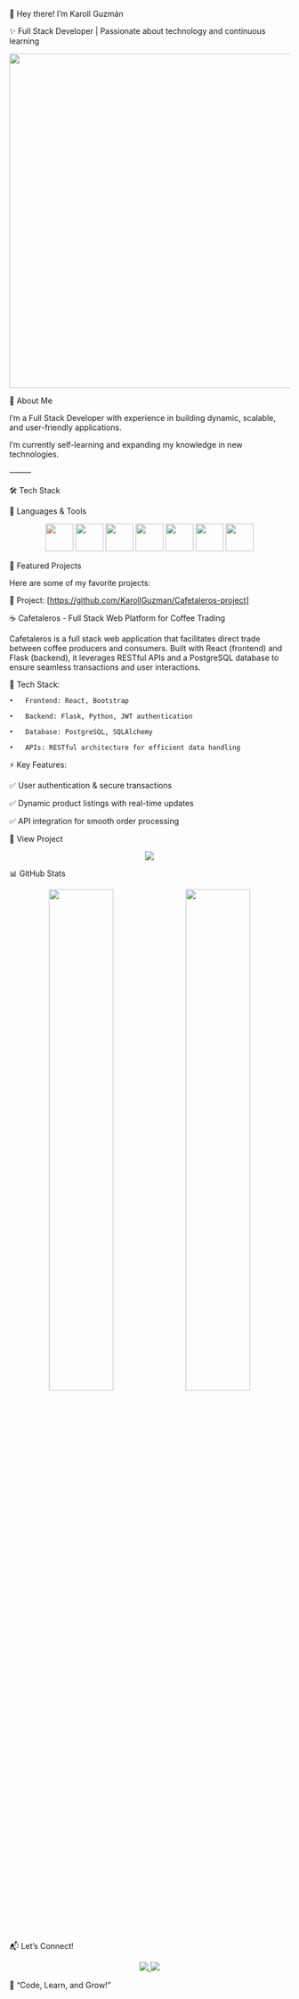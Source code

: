 🚀 Hey there! I’m Karoll Guzmán

✨ Full Stack Developer | Passionate about technology and continuous learning
<p align="center">
  <img src="/mnt/data/A_personal_GitHub_README_header_graphic_combines_t.png" width="600"/>
</p>

📌 About Me

I’m a Full Stack Developer with experience in building dynamic, scalable, and user-friendly applications.

I’m currently self-learning and expanding my knowledge in new technologies.

⸻

🛠️ Tech Stack

🚀 Languages & Tools

<p align="center">
  <img src="https://cdn.jsdelivr.net/gh/devicons/devicon/icons/react/react-original.svg" width="50" style="filter: hue-rotate(270deg);"/>
  <img src="https://cdn.jsdelivr.net/gh/devicons/devicon/icons/javascript/javascript-original.svg" width="50"/>
  <img src="https://cdn.jsdelivr.net/gh/devicons/devicon/icons/python/python-original.svg" width="50"/>
  <img src="https://cdn.jsdelivr.net/gh/devicons/devicon/icons/flask/flask-original.svg" width="50"/>
  <img src="https://cdn.jsdelivr.net/gh/devicons/devicon/icons/git/git-original.svg" width="50"/>
  <img src="https://cdn.jsdelivr.net/gh/devicons/devicon/icons/bootstrap/bootstrap-original.svg" width="50"/>
  <img src="https://cdn.jsdelivr.net/gh/devicons/devicon/icons/postgresql/postgresql-original.svg" width="50"/>
</p>

🌟 Featured Projects

Here are some of my favorite projects:

📌 Project: [https://github.com/KarollGuzman/Cafetaleros-project]

☕ Cafetaleros - Full Stack Web Platform for Coffee Trading

Cafetaleros is a full stack web application that facilitates direct trade between coffee producers and consumers. Built with React (frontend) and Flask (backend), it leverages RESTful APIs and a PostgreSQL database to ensure seamless transactions and user interactions.

🔹 Tech Stack:

	•	Frontend: React, Bootstrap
 
	•	Backend: Flask, Python, JWT authentication
 
	•	Database: PostgreSQL, SQLAlchemy
 
	•	APIs: RESTful architecture for efficient data handling
 
⚡ Key Features:

✅ User authentication & secure transactions

✅ Dynamic product listings with real-time updates

✅ API integration for smooth order processing

🔗 View Project

<p align="center">
  <a href="https://github.com/KarollGuzman">
    <img src="https://img.shields.io/badge/-See%20More%20Projects-6A0DAD?style=for-the-badge&logo=github&logoColor=white"/>
  </a>
</p>

📊 GitHub Stats

<p align="center">
  <img src="https://github-readme-stats.vercel.app/api?username=KarollGuzman&show_icons=true&theme=purple" width="48%" />
  <img src="https://github-readme-streak-stats.herokuapp.com/?user=KarollGuzman&theme=purple" width="48%" />
</p>

📬 Let’s Connect!

<p align="center">
  <a href="https://www.linkedin.com/in/karoll-guzm%C3%A1n-1a005732a/">
    <img src="https://img.shields.io/badge/-LinkedIn-6A0DAD?style=for-the-badge&logo=linkedin&logoColor=white"/>
  </a>
  <a href="https://github.com/KarollGuzman">
    <img src="https://img.shields.io/badge/-GitHub-6A0DAD?style=for-the-badge&logo=github&logoColor=white"/>
  </a>
</p>

🌟 “Code, Learn, and Grow!”
